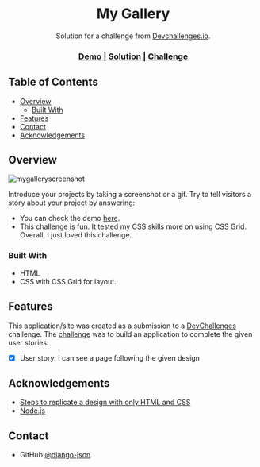 <!-- Please update value in the {}  -->

<h1 align="center">My Gallery</h1>

<div align="center">
   Solution for a challenge from  <a href="http://devchallenges.io" target="_blank">Devchallenges.io</a>.
</div>

<div align="center">
  <h3>
    <a href="https://mygallerychallenge.netlify.app">
      Demo
    </a>
    <span> | </span>
    <a href="https://github.com/django-json/mygallerychallenge/">
      Solution
    </a>
    <span> | </span>
    <a href="https://devchallenges.io/challenges/gcbWLxG6wdennelX7b8I">
      Challenge
    </a>
  </h3>
</div>

<!-- TABLE OF CONTENTS -->

## Table of Contents

- [Overview](#overview)
  - [Built With](#built-with)
- [Features](#features)
- [Contact](#contact)
- [Acknowledgements](#acknowledgements)

<!-- OVERVIEW -->

## Overview

![mygalleryscreenshot](https://user-images.githubusercontent.com/44185999/95039967-d46b5680-0704-11eb-9928-5750b9ed9302.png)

Introduce your projects by taking a screenshot or a gif. Try to tell visitors a story about your project by answering:

- You can check the demo [here](https://mygallerychallenge.netlify.app).
- This challenge is fun. It tested my CSS skills more on using CSS Grid. Overall, I just loved this challenge.

### Built With

<!-- This section should list any major frameworks that you built your project using. Here are a few examples.-->

- HTML
- CSS with CSS Grid for layout.

## Features

<!-- List the features of your application or follow the template. Don't share the figma file here :) -->

This application/site was created as a submission to a [DevChallenges](https://devchallenges.io/challenges) challenge. The [challenge](https://devchallenges.io/challenges/gcbWLxG6wdennelX7b8I) was to build an application to complete the given user stories:

- [x] User story: I can see a page following the given design

## Acknowledgements

<!-- This section should list any articles or add-ons/plugins that helps you to complete the project. This is optional but it will help you in the future. For exmpale -->

- [Steps to replicate a design with only HTML and CSS](https://devchallenges-blogs.web.app/how-to-replicate-design/)
- [Node.js](https://nodejs.org/)

## Contact

- GitHub [@django-json](https://{github.com/django-json})
